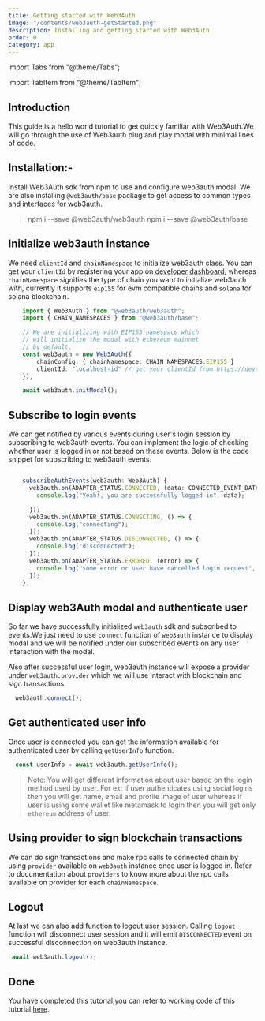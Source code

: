 ```yaml
---
title: Getting started with Web3Auth
image: "/contents/web3auth-getStarted.png"
description: Installing and getting started with Web3Auth.
order: 0
category: app
---
```


import Tabs from "@theme/Tabs";

import TabItem from "@theme/TabItem";

## Introduction

This guide is a hello world tutorial to get quickly familiar with Web3Auth.We will go through the use of Web3auth plug and play modal with minimal lines of code.

## Installation:-

Install Web3Auth sdk from npm to use and configure web3auth modal. We are also installing `@web3auth/base` package to get access to common types and interfaces for web3auth.

> npm i --save @web3auth/web3auth
> npm i --save @web3auth/base

## Initialize web3auth instance

We need `clientId` and `chainNamespace` to initialize web3auth class. You can get your `clientId` by registering your app on [developer dashboard](https://developer.web3auth.io), whereas `chainNamespace` signifies the type of chain you want to initialize web3auth with, currently it supports `eip155` for evm compatible chains and `solana` for solana blockchain.

```ts
    import { Web3Auth } from "@web3auth/web3auth";
    import { CHAIN_NAMESPACES } from "@web3auth/base";

    // We are initializing with EIP155 namespace which
    // will initialize the modal with ethereum mainnet
    // by default.
    const web3auth = new Web3Auth({
        chainConfig: { chainNamespace: CHAIN_NAMESPACES.EIP155 }
        clientId: "localhost-id" // get your clientId from https://developer.web3auth.io
    });

    await web3auth.initModal();

```

## Subscribe to login events

We can get notified by various events during user's login session by subscribing to web3auth events. You can implement the logic of checking whether user is logged in or not based on these events. Below is the code snippet for subscribing to web3auth events.

```ts

    subscribeAuthEvents(web3auth: Web3Auth) {
      web3auth.on(ADAPTER_STATUS.CONNECTED, (data: CONNECTED_EVENT_DATA) => {
        console.log("Yeah!, you are successfully logged in", data);

      });
      web3auth.on(ADAPTER_STATUS.CONNECTING, () => {
        console.log("connecting");
      });
      web3auth.on(ADAPTER_STATUS.DISCONNECTED, () => {
        console.log("disconnected");
      });
      web3auth.on(ADAPTER_STATUS.ERRORED, (error) => {
        console.log("some error or user have cancelled login request", error);
      });
    },

```

## Display web3Auth modal and authenticate user

So far we have successfully initialized `web3auth` sdk and subscribed to events.We just need to use `connect` function of `web3auth` instance to display modal and we will be notified under our subscribed events on any user interaction with the modal.

Also after successful user login, web3auth instance will expose a provider under `web3auth.provider`  which we will use interact with blockchain and sign transactions.

```ts
  web3auth.connect();
```



## Get authenticated user info

Once user is connected you can get the information available for authenticated user by calling `getUserInfo` function.

```ts
  const userInfo = await web3auth.getUserInfo();
```

> Note: You will get different information about user based on the login method used by user. For ex: if user authenticates using social logins then you will get name, email and profile image of user whereas if user is using some wallet like metamask to login then you will get only `ethereum` address of user.


## Using provider to sign blockchain transactions

We can do sign transactions and make rpc calls to connected chain by using `provider` available on `web3auth` instance once user is logged in. Refer to documentation about `providers` to know more about the rpc calls available on provider for each `chainNamespace`.

## Logout

At last we can also add function to logout user session.
Calling `logout` function will disconnect user session and it will emit `DISCONNECTED` event on successful disconnection on web3auth instance.

```ts
 await web3auth.logout();
```

## Done

You have completed this tutorial,you can refer to working code of this tutorial [here]("https://github.com/Web3Auth/Web3Auth/examples/vue-app/src/default/defaultModal.vue").

<!-- From here you can proceed to guides about :-
- Configuring web3auth modal to use or configure various login adapters and custom chain config
 -->
